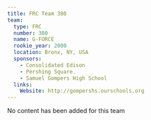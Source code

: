 ```yaml
---
title: FRC Team 380
team:
  type: FRC
  number: 380
  name: G-FORCE
  rookie_year: 2000
  location: Bronx, NY, USA
  sponsors:
    - Consolidated Edison
    - Pershing Square.
    - Samuel Gompers High School
  links:
    Website: http://gompershs.ourschools.org
---
```

No content has been added for this team